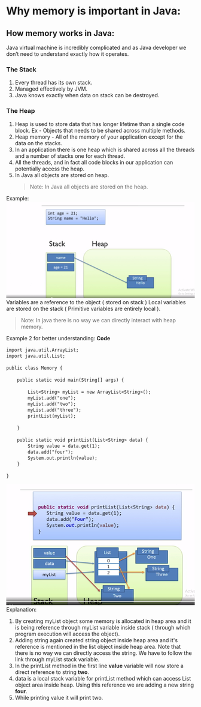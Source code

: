 # Why memory is important in Java:

## How memory works in Java:

Java virtual machine is incredibly complicated and as Java developer we don’t need to understand exactly how it operates.

### The Stack

1. Every thread has its own stack.
2. Managed effectively by JVM.
3. Java knows exactly when data on stack can be destroyed.

### The Heap

1. Heap is used to store data that has longer lifetime than a single code block. Ex - Objects that needs to be shared across multiple methods.
2. Heap memory - All of the memory of your application except for the data on the stacks.
3. In an application there is one heap which is shared across all the threads and a number of stacks one for each thread.
4. All the threads, and in fact all code blocks in our application can potentially access the heap.
5. In Java all objects are stored on heap.
   > Note: In Java all objects are stored on the heap.

Example:
![plot](./images/memory-management/1.PNG)
Variables are a reference to the object ( stored on stack )
Local variables are stored on the stack ( Primitive variables are entirely local ).

> Note: In java there is no way we can directly interact with heap memory.

Example 2 for better understanding:
**Code**

```
import java.util.ArrayList;
import java.util.List;

public class Memory {

    public static void main(String[] args) {

        List<String> myList = new ArrayList<String>();
        myList.add("one");
        myList.add("two");
        myList.add("three");
        printList(myList);

    }

    public static void printList(List<String> data) {
        String value = data.get(1);
        data.add("four");
        System.out.println(value);
    }

}

```

![plot](./images/memory-management/2.PNG)
Explanation:

1. By creating myList object some memory is allocated in heap area and it is being reference through myList variable inside stack ( through which program execution will access the object).
2. Adding string again created string object inside heap area and it's reference is mentioned in the list object inside heap area. Note that there is no way we can directly access the string. We have to follow the link through myList stack variable.
3. In the printList method in the first line **value** variable will now store a direct reference to string **two**.
4. data is a local stack variable for printList method which can access List object area inside heap. Using this reference we are adding a new string **four**.
5. While printing value it will print two.
